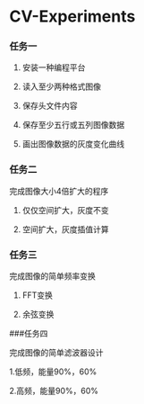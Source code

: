 # CV-Experiments

### 任务一

1. 安装一种编程平台

2. 读入至少两种格式图像

3. 保存头文件内容

4. 保存至少五行或五列图像数据

5. 画出图像数据的灰度变化曲线



### 任务二

完成图像大小4倍扩大的程序

1. 仅仅空间扩大，灰度不变

2. 空间扩大，灰度插值计算



### 任务三

完成图像的简单频率变换

1. FFT变换

2. 余弦变换



###任务四

完成图像的简单滤波器设计

1.低频，能量90%，60%

2.高频，能量90%，60%